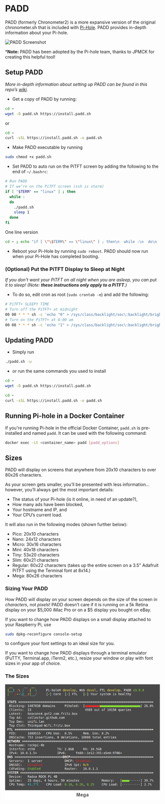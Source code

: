 # PADD

PADD (formerly Chronometer2) is a more expansive version of the original chronometer.sh that is included with [Pi-Hole](https://pi-hole.net). PADD provides in-depth information about your Pi-hole.

![PADD Screenshot](https://pi-hole.github.io/graphics/Screenshots/padd.png)

***Note:** PADD has been adopted by the Pi-hole team, thanks to JPMCK for creating this helpful tool!

## Setup PADD
*More in-depth information about setting up PADD can be found in this repo’s [wiki](https://github.com/pi-hole/PADD/wiki/Setup).*

- Get a copy of PADD by running:

```bash
cd ~
wget -O padd.sh https://install.padd.sh
```
or
```bash
cd ~
curl -sSL https://install.padd.sh -o padd.sh
```

- Make PADD executable by running

```bash
sudo chmod +x padd.sh
```

- Set PADD to auto run on the PiTFT screen by adding the following to the end of `~/.bashrc`:

```bash
# Run PADD
# If we’re on the PiTFT screen (ssh is xterm)
if [ "$TERM" == "linux" ] ; then
  while :
  do
    ./padd.sh
    sleep 1
  done
fi
```

One line version

```bash
cd ~ ; echo "if [ \"\$TERM\" == \"linux\" ] ; then\n  while :\n  do\n    ./padd.sh\n    sleep 1\n  done\nfi" | tee ~/.bashrc -a
```

- Reboot your Pi-Hole by running `sudo reboot`. PADD should now run when your Pi-Hole has completed booting.

### (Optional) Put the PiTFT Display to Sleep at Night
*If you don't want your PiTFT on all night when you are asleep, you can put it to sleep! (Note: __these instructions only apply to a PiTFT__.)*

- To do so, edit cron as root (`sudo crontab -e`) and add the following:
```bash
# PiTFT+ SLEEPY TIME
# Turn off the PiTFT+ at midnight
00 00 * * * sh -c 'echo "0" > /sys/class/backlight/soc\:backlight/brightness'
# Turn on the PiTFT+ at 8:00 am
00 08 * * * sh -c 'echo "1" > /sys/class/backlight/soc\:backlight/brightness'
```

## Updating PADD
- Simply run

```bash
./padd.sh -u
```

- or run the same commands you used to install

```bash
cd ~
wget -O padd.sh https://install.padd.sh
```
```bash
cd ~
curl -sSL https://install.padd.sh -o padd.sh
```

## Running Pi-hole in a Docker Container
If you're running Pi-hole in the official Docker Container, `padd.sh` is pre-installed and named `padd`. It can be used with the following command:
```bash
docker exec -it <container_name> padd [padd_options]
```

## Sizes 
PADD will display on screens that anywhere from 20x10 characters to over 80x26 characters.

As your screen gets smaller, you’ll be presented with less information… however, you’ll always get the most important details:
- The status of your Pi-hole (is it online, in need of an update?),
- How many ads have been blocked,
- Your hostname and IP, and
- Your CPU’s current load.

It will also run in the following modes (shown further below):
- Pico: 20x10 characters
- Nano: 24x12 characters
- Micro: 30x16 characters
- Mini: 40x18 characters
- Tiny: 53x20 characters
- Slim: 60x21 characters
- Regular: 60x22 characters (takes up the entire screen on a 3.5" Adafruit PiTFT using the Terminal font at 8x14.)
- Mega: 80x26 characters

### Sizing Your PADD
How PADD will display on your screen depends on the size of the screen in *characters*, not *pixels*! PADD doesn’t care if it is running on a 5k Retina display on your $5,000 iMac Pro or on a $5 display you bought on eBay.

If you want to change how PADD displays on a small display attached to your Raspberry Pi, use
```bash
sudo dpkg-reconfigure console-setup
```
to configure your font settings to an ideal size for you.

If you want to change how PADD displays through a terminal emulator (PuTTY, Terminal.app, iTerm2, etc.), resize your window or play with font sizes in your app of choice.

### The Sizes

![PADD Sizes GIF](https://github.com/pi-hole/graphics/blob/master/PADD/PADDsizes.gif)
